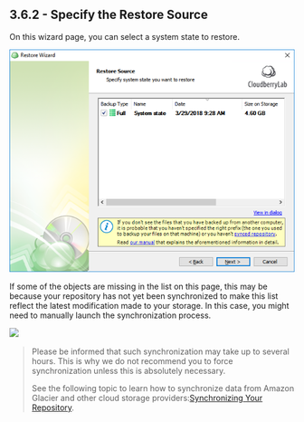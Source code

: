 ## 3.6.2 - Specify the Restore Source

On this wizard page, you can select a system state to restore.

![](/assets/restore-system-state-source.png)

If some of the objects are missing in the list on this page, this may be because your repository has not yet been synchronized to make this list reflect the latest modification made to your storage. In this case, you might need to manually launch the synchronization process.

![](blob:https://www.gitbook.com/d68917ad-2daf-4198-a26f-8c05fabd4876)

> Please be informed that such synchronization may take up to several hours. This is why we do not recommend you to force synchronization unless this is absolutely necessary.
>
> See the following topic to learn how to synchronize data from Amazon Glacier and other cloud storage providers:[Synchronizing Your Repository](https://www.gitbook.com/book/yuriyshutov/restore-wizard-draft/edit#).



